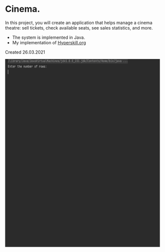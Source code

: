 
# Cinema.
In this project, you will create an application that helps manage a cinema theatre: sell tickets, check available seats, see sales statistics, and more.

+ The system is implemented in Java.
+ My implementation of [Hyperskill.org](https://hyperskill.org/projects/133)

Created 26.03.2021

[comment]: <> (![Administrator portal 2]&#40;./resources/admin_2.jpg&#41;)


![Alt Text](files/Cinema.gif)
